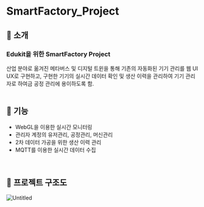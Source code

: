 # SmartFactory_Project

## 📜 소개
### Edukit을 위한 SmartFactory Project
산업 분야로 옮겨진 메타버스 및 디지털 트윈을 통해 기존의 자동화된 기기 관리를 웹 UI UX로 구현하고, 구현한 기기의 실시간 데이터 확인 및 생산 이력을 관리하여 기기 관리자로 하여금 공정 관리에 용이하도록 함.
<br/>
<br/>
## 🧰 기능
* WebGL을 이용한 실시간 모니터링
* 관리자 계정의 유저관리, 공정관리, 머신관리 
* 2차 데이터 가공을 위한 생산 이력 관리 
* MQTT를 이용한 실시간 데이터 수집
<br/>

## 📁 프로젝트 구조도

![Untitled](https://user-images.githubusercontent.com/80251711/209544297-11a74221-c17d-43ea-803f-afdb8b803902.png)

## 



